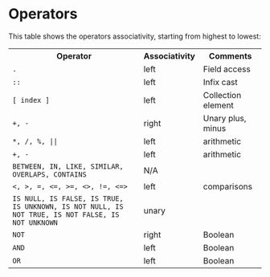 # Operators

This table shows the operators associativity, starting from highest to lowest:

<table>
  <tr>
     <th>Operator</th>
     <th>Associativity</th>
     <th>Comments</th>
  </tr>
  <tr>
    <td><code>.</code></td>
    <td>left</td>
    <td>Field access</td>
  </tr>
  <tr>
    <td><code>::</code></td>
    <td>left</td>
    <td>Infix cast</td>
  </tr>
  <tr>
     <td><code>[ index ]</code></td>
     <td>left</td>
     <td>Collection element</td>
  </tr>
  <tr>
    <td><a id="plusminus"></a><code>+, -</code></td>
    <td>right</td>
    <td>Unary plus, minus</td>
  </tr>
  <tr>
    <td><a id="muldiv"></a><code>*, /, %, ||</code></td>
    <td>left</td>
    <td>arithmetic</td>
  </tr>
  <tr>
    <td><code>+, -</code></td>
    <td>left</td>
    <td>arithmetic</td>
  </tr>
  <tr>
    <td><a id="between"></a><code>BETWEEN, IN, LIKE, SIMILAR, OVERLAPS, CONTAINS</code></td>
    <td>N/A</td>
    <td></td>
  </tr>
  <tr>
    <td><code>&lt;, &gt;, =, &lt;=, &gt;=, &lt;&gt;, !=, &lt;=&gt;</code></td>
    <td>left</td>
    <td>comparisons</td>
  </tr>
  <tr>
    <td><a id="isnull"></a><code>IS NULL, IS FALSE, IS TRUE, IS UNKNOWN, IS NOT NULL, IS NOT TRUE, IS NOT FALSE, IS NOT UNKNOWN</code></td>
    <td>unary</td>
    <td></td>
  </tr>
  <tr>
    <td><code>NOT</code></td>
    <td>right</td>
    <td>Boolean</td>
  </tr>
  <tr>
    <td><code>AND</code></td>
    <td>left</td>
    <td>Boolean</td>
  </tr>
  <tr>
    <td><code>OR</code></td>
    <td>left</td>
    <td>Boolean</td>
  </tr>
</table>
